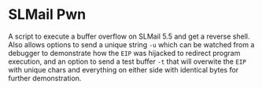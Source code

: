 # SLMail Pwn

A script to execute a buffer overflow on SLMail 5.5 and get a reverse shell.
Also allows options to send a unique string `-u` which can be watched from a
debugger to demonstrate how the `EIP` was hijacked to redirect program
execution, and an option to send a test buffer `-t` that will overwite the
`EIP` with unique chars and everything on either side with identical bytes
for further demonstration.
